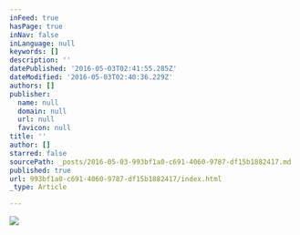 ```yaml
---
inFeed: true
hasPage: true
inNav: false
inLanguage: null
keywords: []
description: ''
datePublished: '2016-05-03T02:41:55.285Z'
dateModified: '2016-05-03T02:40:36.229Z'
authors: []
publisher:
  name: null
  domain: null
  url: null
  favicon: null
title: ''
author: []
starred: false
sourcePath: _posts/2016-05-03-993bf1a0-c691-4060-9787-df15b1882417.md
published: true
url: 993bf1a0-c691-4060-9787-df15b1882417/index.html
_type: Article

---
```

![](https://the-grid-user-content.s3-us-west-2.amazonaws.com/bd4b0c7b-7f49-4460-8032-34340bbd6e4e.jpg)